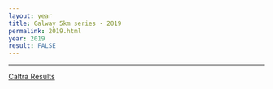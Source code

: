 ```yaml
---
layout: year
title: Galway 5km series - 2019
permalink: 2019.html
year: 2019
result: FALSE
---
```


---

[Caltra Results](/media/pdfs/results/2019-caltra.pdf)
